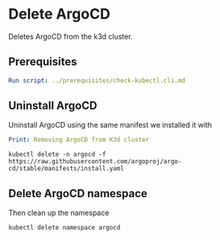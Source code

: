 # Delete ArgoCD

Deletes ArgoCD from the k3d cluster.

## Prerequisites

```yaml instacli
Run script: ../prerequisites/check-kubectl.cli.md
```

## Uninstall ArgoCD

Uninstall ArgoCD using the same manifest we installed it with

```yaml instacli
Print: Removing ArgoCD from K3d cluster
```

```shell show_output=false
kubectl delete -n argocd -f https://raw.githubusercontent.com/argoproj/argo-cd/stable/manifests/install.yaml
```

## Delete ArgoCD namespace

Then clean up the namespace

```shell
kubectl delete namespace argocd
```